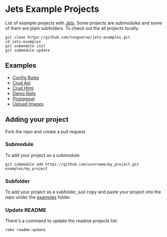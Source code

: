# Jets Example Projects

List of example projects with [Jets](http://rubyonjets.com/). Some projects are submodules and some of them are plain subfolders. To check out the all projects locally:

    git clone https://github.com/tongueroo/jets-examples.git
    cd jets-examples
    git submodule init
    git submodule update

## Examples

* [Config Rules](https://github.com/tongueroo/jets-example-config-rules)
* [Crud Api](https://github.com/tongueroo/jets-example-crud-api)
* [Crud Html](https://github.com/tongueroo/jets-example-crud-html)
* [Demo Rails](examples/demo-rails)
* [Postgresql](examples/postgresql)
* [Upload Images](examples/upload-images)

## Adding your project

Fork the repo and create a pull request.

### Submodule

To add your project as a submodule:

    git submodule add https://github.com/username/my_project.git examples/my_project

### Subfolder

To add your project as a subfolder, just copy and paste your project into the repo under the [examples](examples) folder.

### Update README

There's a command to update the readme projects list:

    rake readme:update
